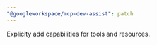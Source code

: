 ```yaml
---
"@googleworkspace/mcp-dev-assist": patch
---
```


Explicity add capabilities for tools and resources.
